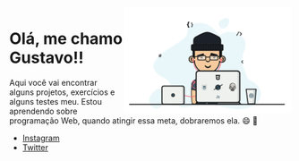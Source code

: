 <img src="./img/dev.gif" align="right" width="300px">

# Olá, me chamo **Gustavo**!!

Aqui você vai encontrar alguns projetos, exercícios e alguns testes meu. Estou aprendendo sobre programação Web, quando atingir essa meta, dobraremos ela. :smile: :rocket:

* [Instagram](https://www.instagram.com/gustavoczz/)
* [Twitter](https://twitter.com/gustavoczz)

